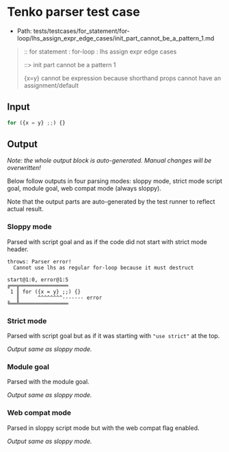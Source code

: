 # Tenko parser test case

- Path: tests/testcases/for_statement/for-loop/lhs_assign_expr_edge_cases/init_part_cannot_be_a_pattern_1.md

> :: for statement : for-loop : lhs assign expr edge cases
>
> ::> init part cannot be a pattern 1
>
> {x=y} cannot be expression because shorthand props cannot have an assignment/default

## Input

`````js
for ({x = y} ;;) {}
`````

## Output

_Note: the whole output block is auto-generated. Manual changes will be overwritten!_

Below follow outputs in four parsing modes: sloppy mode, strict mode script goal, module goal, web compat mode (always sloppy).

Note that the output parts are auto-generated by the test runner to reflect actual result.

### Sloppy mode

Parsed with script goal and as if the code did not start with strict mode header.

`````
throws: Parser error!
  Cannot use lhs as regular for-loop because it must destruct

start@1:0, error@1:5
╔══╦════════════════
 1 ║ for ({x = y} ;;) {}
   ║      ^^^^^^^^------- error
╚══╩════════════════

`````

### Strict mode

Parsed with script goal but as if it was starting with `"use strict"` at the top.

_Output same as sloppy mode._

### Module goal

Parsed with the module goal.

_Output same as sloppy mode._

### Web compat mode

Parsed in sloppy script mode but with the web compat flag enabled.

_Output same as sloppy mode._
